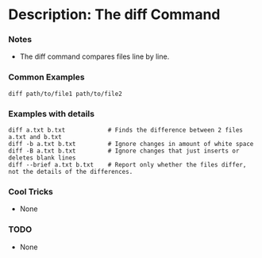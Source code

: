 # Description: The diff Command

### Notes
* The diff command compares files line by line.

### Common Examples
```shell
diff path/to/file1 path/to/file2
```

### Examples with details
```shell
diff a.txt b.txt            # Finds the difference between 2 files a.txt and b.txt
diff -b a.txt b.txt         # Ignore changes in amount of white space
diff -B a.txt b.txt         # Ignore changes that just inserts or deletes blank lines
diff --brief a.txt b.txt    # Report only whether the files differ, not the details of the differences.
```

### Cool Tricks
* None

### TODO
* None

